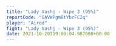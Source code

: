 ```yaml
---
title: "Lady Vashj - Wipe 3 (95%)"
reportCode: "6AVWPgm8tYbcFC2q"
player: "Airod"
fight: "Lady Vashj - Wipe 3 (95%)"
date: 2021-10-20T19:00:04.987000+00:00
---
```

